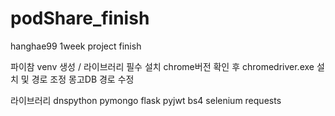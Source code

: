 # podShare_finish
hanghae99 1week project finish

파이참 venv 생성 / 라이브러리 필수 설치 
chrome버전 확인 후 chromedriver.exe 설치 및 경로 조정
몽고DB 경로 수정

라이브러리
dnspython 
pymongo
flask
pyjwt
bs4
selenium
requests

